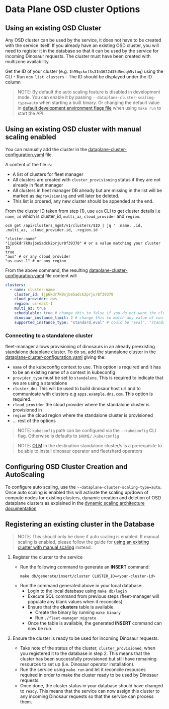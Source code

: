 # Data Plane OSD cluster Options
## Using an existing OSD Cluster

Any OSD cluster can be used by the service, it does not have to be created with the service itself. If you already have an existing OSD
cluster, you will need to register it in the database so that it can be used by the service for incoming Dinosaur requests.  The cluster must have been created with multizone availability.

Get the ID of your cluster (e.g. `1h95qckof3s31h3622d35d5eoqh5vtuq`) using the CLI
        - Run `ocm list clusters`
        - The ID should be displayed under the ID column

>NOTE: By default the auto scaling feature is disabled in development mode. You can enable it by passing `--dataplane-cluster-scaling-type=auto` when starting a built binary. Or changing the default value in [default development environment flags file](../internal/central/pkg/environments/development.go) when using `make run` to start the API.

## Using an existing OSD cluster with manual scaling enabled

You can manually add the cluster in the [dataplane-cluster-configuration.yaml](../config/dataplane-cluster-configuration.yaml) file.

A content of the file is:

- A list of clusters for fleet manager
- All clusters are created with `cluster_provisioning` status if they are not already in fleet manager
- All clusters in fleet manager DB already but are missing in the list will be marked as `deprovisioning` and will later be deleted.
- This list is ordered, any new cluster should be appended at the end.

From the cluster ID taken from step (1), use `ocm` CLI to get cluster details i.e `name`, `id` which is cluster_id, `multi_az`, `cloud_provider` and `region`.
```shell
ocm get /api/clusters_mgmt/v1/clusters/$ID | jq ' .name, .id, .multi_az, .cloud_provider.id, .region.id '

"cluster-name"
"1jp6kdr7k0sjbe5adck2prjur8f39378" # or a value matching your cluster ID
true
"aws" # or any cloud provider
"us-east-1" # or any region
```

From the above command, the resulting [dataplane-cluster-configuration.yaml](../config/dataplane-cluster-configuration.yaml) file content will
```yaml
clusters:
  - name: cluster-name
    cluster_id: 1jp6kdr7k0sjbe5adck2prjur8f39378
    cloud_provider: aws
    region: us-east-1
    multi_az: true
    schedulable: true # change this to false if you do not want the cluster to be schedulable
    dinosaur_instance_limit: 2 # change this to match any value of configuration
    supported_instance_type: "standard,eval" # could be "eval", "standard" or both i.e "standard,eval" or "eval,standard". Defaults to "standard,eval" if not set
```
### Connecting to a standalone cluster

fleet-manager allows provisioning of dinosaurs in an already preexisting standalone dataplane cluster. To do so, add the standalone cluster in the [dataplane-cluster-configuration.yaml](../config/dataplane-cluster-configuration.yaml) giving the:
 - `name` of the kubeconfig context to use. This option is required and it has to be an existing name of a context in kubeconfig
 - `provider_type` must be set to `standalone`. This is required to indicate that we are using a standalone
 - `cluster_dns` This will be used to build dinosaur host url and to communicate with clusters e.g `apps.example.dns.com`. This option is required.
 - `cloud_provider` the cloud provider where the standalone cluster is provisioned in
 - `region` the cloud region where the standalone cluster is provisioned
 - ... rest of the options

> NOTE: `kubeconfig` path can be configured via the `--kubeconfig` CLI flag. Otherwise is defaults to `$HOME/.kube/config`

> NOTE: [OLM](https://github.com/operator-framework/operator-lifecycle-manager#installation) in the destination standalone cluster/s is a prerequisite to be able to install dinosaur operator and fleetshard operators

## Configuring OSD Cluster Creation and AutoScaling

To configure auto scaling, use the `--dataplane-cluster-scaling-type=auto`.
Once auto scaling is enabled this will activate the scaling up/down of compute nodes for existing clusters, dynamic creation and deletion of OSD dataplane clusters as explained in the [dynamic scaling architecture documentation](./architecture/data-plane-osd-cluster-dynamic-scaling.md)

## Registering an existing cluster in the Database

>NOTE: This should only be done if auto scaling is enabled. If manual scaling is enabled, please follow the guide for [using an existing cluster with manual scaling](#using-an-existing-osd-cluster-with-manual-scaling-enabled) instead.

1. Register the cluster to the service
    - Run the following command to generate an **INSERT** command:
      ```
      make db/generate/insert/cluster CLUSTER_ID=<your-cluster-id>
      ```
    - Run the command generated above in your local database:
        - Login to the local database using `make db/login`
        - Execute SQL command from previous steps (fleet-manager will populate any blank values when it reconciles)
        - Ensure that the **clusters** table is available.
            - Create the binary by running `make binary`
            - Run `./fleet-manager migrate`
        - Once the table is available, the generated **INSERT** command can now be run.

2. Ensure the cluster is ready to be used for incoming Dinosaur requests.
    - Take note of the status of the cluster, `cluster_provisioned`, when you registered it to the database in step 2. This means that the cluster has been successfully provisioned but still have remaining resources to set up (i.e. Dinosaur operator installation).
    - Run the service using `make run` and let it reconcile resources required in order to make the cluster ready to be used by Dinosaur requests.
    - Once done, the cluster status in your database should have changed to `ready`. This means that the service can now assign this cluster to any incoming Dinosaur requests so that the service can process them.
